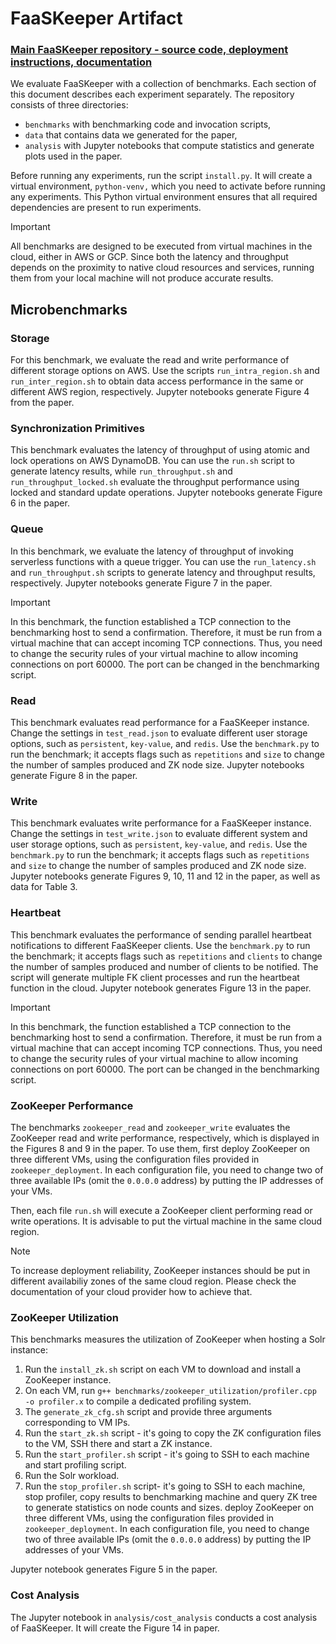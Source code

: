 # FaaSKeeper Artifact

### [Main FaaSKeeper repository - source code, deployment instructions, documentation](https://github.com/spcl/faaskeeper)

We evaluate FaaSKeeper with a collection of benchmarks. Each section of this document describes each experiment separately. The repository consists of three directories:
* `benchmarks` with benchmarking code and invocation scripts,
* `data` that contains data we generated for the paper,
* `analysis` with Jupyter notebooks that compute statistics and generate plots used in the paper.

Before running any experiments, run the script `install.py`. It will create a virtual environment, `python-venv,` which you need to activate before running any experiments.
This Python virtual environment ensures that all required dependencies are present to run experiments.


> [!IMPORTANT]  
> All benchmarks are designed to be executed from virtual machines in the cloud, either in AWS or GCP. Since both the latency and throughput depends on the proximity to native cloud resources and services, running them from your local machine will not produce accurate results.

## Microbenchmarks

### Storage

For this benchmark, we evaluate the read and write performance of different storage options on AWS. Use the scripts `run_intra_region.sh` and `run_inter_region.sh` to obtain data access performance in the same or different AWS region, respectively. Jupyter notebooks generate Figure 4 from the paper. 

### Synchronization Primitives

This benchmark evaluates the latency of throughput of using atomic and lock operations on AWS DynamoDB. You can use the `run.sh` script to generate latency results, while `run_throughput.sh` and `run_throughput_locked.sh` evaluate the throughput performance using locked and standard update operations. Jupyter notebooks generate Figure 6 in the paper.

### Queue

In this benchmark, we evaluate the latency of throughput of invoking serverless functions with a queue trigger. You can use the `run_latency.sh` and `run_throughput.sh` scripts to generate latency and throughput results, respectively. Jupyter notebooks generate Figure 7 in the paper.

> [!IMPORTANT]  
> In this benchmark, the function established a TCP connection to the benchmarking host to send a confirmation. Therefore, it must be run from a virtual machine that can accept incoming TCP connections. Thus, you need to change the security rules of your virtual machine to allow incoming connections on port 60000. The port can be changed in the benchmarking script.

### Read

This benchmark evaluates read performance for a FaaSKeeper instance. Change the settings in `test_read.json` to evaluate different user storage options, such as `persistent`, `key-value`, and `redis`. Use the `benchmark.py` to run the benchmark; it accepts flags such as `repetitions` and `size` to change the number of samples produced and ZK node size.  Jupyter notebooks generate Figure 8 in the paper.

### Write

This benchmark evaluates write performance for a FaaSKeeper instance. Change the settings in `test_write.json` to evaluate different system and user storage options, such as `persistent`, `key-value`, and `redis`. Use the `benchmark.py` to run the benchmark; it accepts flags such as `repetitions` and `size` to change the number of samples produced and ZK node size. Jupyter notebooks generate Figures 9, 10, 11 and 12 in the paper, as well as data for Table 3.

### Heartbeat

This benchmark evaluates the performance of sending parallel heartbeat notifications to different FaaSKeeper clients. Use the `benchmark.py` to run the benchmark; it accepts flags such as `repetitions` and `clients` to change the number of samples produced and number of clients to be notified. The script will generate multiple FK client processes and run the heartbeat function in the cloud. Jupyter notebook generates Figure 13 in the paper.

> [!IMPORTANT]  
> In this benchmark, the function established a TCP connection to the benchmarking host to send a confirmation. Therefore, it must be run from a virtual machine that can accept incoming TCP connections. Thus, you need to change the security rules of your virtual machine to allow incoming connections on port 60000. The port can be changed in the benchmarking script.

### ZooKeeper Performance

The benchmarks `zookeeper_read` and `zookeeper_write` evaluates the ZooKeeper read and write performance, respectively, which is displayed in the Figures 8 and 9 in the paper. To use them, first deploy ZooKeeper on three different VMs, using the configuration files provided in `zookeeper_deployment`. In each configuration file, you need to change two of three available IPs (omit the `0.0.0.0` address) by putting the IP addresses of your VMs.

Then, each file `run.sh` will execute a ZooKeeper client performing read or write operations. It is advisable to put the virtual machine in the same cloud region.

> [!NOTE]  
> To increase deployment reliability, ZooKeeper instances should be put in different availabiliy zones of the same cloud region. Please check the documentation of your cloud provider how to achieve that.

### ZooKeeper Utilization

This benchmarks measures the utilization of ZooKeeper when hosting a Solr instance:

1) Run the `install_zk.sh` script on each VM to download and install a ZooKeeper instance.
2) On each VM, run `g++ benchmarks/zookeeper_utilization/profiler.cpp -o profiler.x` to compile a dedicated profiling system.
3) The `generate_zk_cfg.sh` script and provide three arguments corresponding to VM IPs.
4) Run the `start_zk.sh` script - it's going to copy the ZK configuration files to the VM, SSH there and start a ZK instance.
5) Run the `start_profiler.sh` script - it's going to SSH to each machine and start profiling script.
6) Run the Solr workload.
7) Run the `stop_profiler.sh` script- it's going to SSH to each machine, stop profiler, copy results to benchmarking machine and query ZK tree to generate statistics on node counts and sizes.
deploy ZooKeeper on three different VMs, using the configuration files provided in `zookeeper_deployment`. In each configuration file, you need to change two of three available IPs (omit the `0.0.0.0` address) by putting the IP addresses of your VMs.

Jupyter notebook generates Figure 5 in the paper.

### Cost Analysis

The Jupyter notebook in `analysis/cost_analysis` conducts a cost analysis of FaaSKeeper. It will create the Figure 14 in paper.
